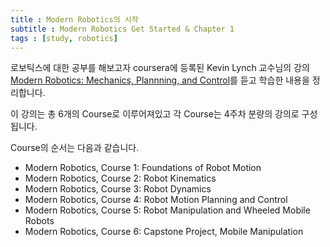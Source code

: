 ```yaml
---
title : Modern Robotics의 시작
subtitle : Modern Robotics Get Started & Chapter 1
tags : [study, robotics]
---
```


로보틱스에 대한 공부를 해보고자 coursera에 등록된 Kevin Lynch 교수님의 강의 [Modern Robotics: Mechanics, Plannning, and Control](https://www.coursera.org/specializations/modernrobotics)를 듣고 학습한 내용을 정리합니다.
<br>

이 강의는 총 6개의 Course로 이루어져있고 각 Course는 4주차 분량의 강의로 구성됩니다.
<br>

Course의 순서는 다음과 같습니다.
  - Modern Robotics, Course 1: Foundations of Robot Motion
  - Modern Robotics, Course 2: Robot Kinematics
  - Modern Robotics, Course 3: Robot Dynamics
  - Modern Robotics, Course 4: Robot Motion Planning and Control
  - Modern Robotics, Course 5: Robot Manipulation and Wheeled Mobile Robots
  - Modern Robotics, Course 6: Capstone Project, Mobile Manipulation
